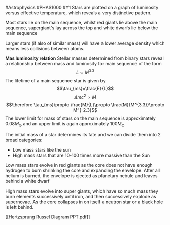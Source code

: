 #Astrophysics #PHAS1000 #Y1 
Stars are plotted on a graph of luminosity versus effective temperature, which reveals a very distinctive pattern. 

Most stars lie on the main sequence, whilst red giants lie above the main sequence, supergiant's lay across the top and white dwarfs lie below the main sequence

Larger stars (if also of similar mass) will have a lower average density which means less collisions between atoms.

**Mas luminosity relation**
Stellar masses determined from binary stars reveal a relationship between mass and luminosity for main sequence of the form
$$L\propto M^{3.3}$$
The lifetime of a main sequence star is given by
$$\tau_{ms}=\frac{E}{L}$$
$$\Delta mc^2\propto M$$
$$\therefore \tau_{ms}\propto \frac{M}{L}\propto \frac{M}{M^{3.3}}\propto M^{-2.3}$$
The lower limit for mass of stars on the main sequence is approximately $0.08M_{\odot}$ and an upper limit is again approximately $100M_{\odot}$


The initial mass of a star determines its fate and we can divide them into 2 broad categories:
- Low mass stars like the sun
- High mass stars that are 10-100 times more massive than the Sun

Low mass stars evolve in red giants as the core does not have enough hydrogen to burn  shrinking the core and expanding the envelope.  After all helium is burned, the envelope is ejected as planetary nebule and leaves behind a white dwarf

High mass stars evolve into super giants, which have so much mass they burn elements successively until iron, and then successively explode as supernovae. As the core collapses in on itself a neutron star or a black hole is left behind.

[[Hertzsprung Russel Diagram PPT.pdf]]